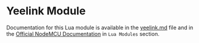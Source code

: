 # Yeelink Module

Documentation for this Lua module is available in the [yeelink.md](../../docs/lua-modules/yeelink.md) file and in the [Official NodeMCU Documentation](https://nodemcu.readthedocs.io/) in `Lua Modules` section.
